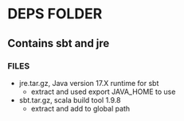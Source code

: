 # DEPS FOLDER
## Contains sbt and jre

### FILES
  - jre.tar.gz, Java version 17.X runtime for sbt
    - extract and used export JAVA_HOME to use
  - sbt.tar.gz, scala build tool 1.9.8
    - extract and add to global path
